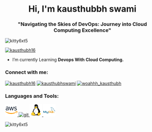 <h1 align="center">Hi, I'm kausthubbh swami</h1>
<h3 align="center">"Navigating the Skies of DevOps: Journey into Cloud Computing Excellence"</h3>

<p align="left"> <img src="https://komarev.com/ghpvc/?username=kitty6xt5&label=Profile%20views&color=0e75b6&style=flat" alt="kitty6xt5" /> </p>

<p align="left"> <a href="https://twitter.com/kausthubh16" target="blank"><img src="https://img.shields.io/twitter/follow/kausthubh16?logo=twitter&style=for-the-badge" alt="kausthubh16" /></a> </p>

- I’m currently Learning **Devops With Cloud Computing.**

<h3 align="left">Connect with me:</h3>
<p align="left">
<a href="https://twitter.com/kausthubh16" target="blank"><img align="center" src="https://raw.githubusercontent.com/rahuldkjain/github-profile-readme-generator/master/src/images/icons/Social/twitter.svg" alt="kausthubh16" height="30" width="40" /></a>
<a href="https://fb.com/kausthubhswami" target="blank"><img align="center" src="https://raw.githubusercontent.com/rahuldkjain/github-profile-readme-generator/master/src/images/icons/Social/facebook.svg" alt="kausthubhswami" height="30" width="40" /></a>
<a href="https://instagram.com/woahhh_kausthubh" target="blank"><img align="center" src="https://raw.githubusercontent.com/rahuldkjain/github-profile-readme-generator/master/src/images/icons/Social/instagram.svg" alt="woahhh_kausthubh" height="30" width="40" /></a>
</p>

<h3 align="left">Languages and Tools:</h3>
<p align="left"> <a href="https://aws.amazon.com" target="_blank" rel="noreferrer"> <img src="https://raw.githubusercontent.com/devicons/devicon/master/icons/amazonwebservices/amazonwebservices-original-wordmark.svg" alt="aws" width="40" height="40"/> </a> <a href="https://git-scm.com/" target="_blank" rel="noreferrer"> <img src="https://www.vectorlogo.zone/logos/git-scm/git-scm-icon.svg" alt="git" width="40" height="40"/> </a> <a href="https://www.linux.org/" target="_blank" rel="noreferrer"> <img src="https://raw.githubusercontent.com/devicons/devicon/master/icons/linux/linux-original.svg" alt="linux" width="40" height="40"/> </a> <a href="https://www.mysql.com/" target="_blank" rel="noreferrer"> <img src="https://raw.githubusercontent.com/devicons/devicon/master/icons/mysql/mysql-original-wordmark.svg" alt="mysql" width="40" height="40"/> </a> </p>

<p><img align="center" src="https://github-readme-streak-stats.herokuapp.com/?user=kitty6xt5&" alt="kitty6xt5" /></p>
